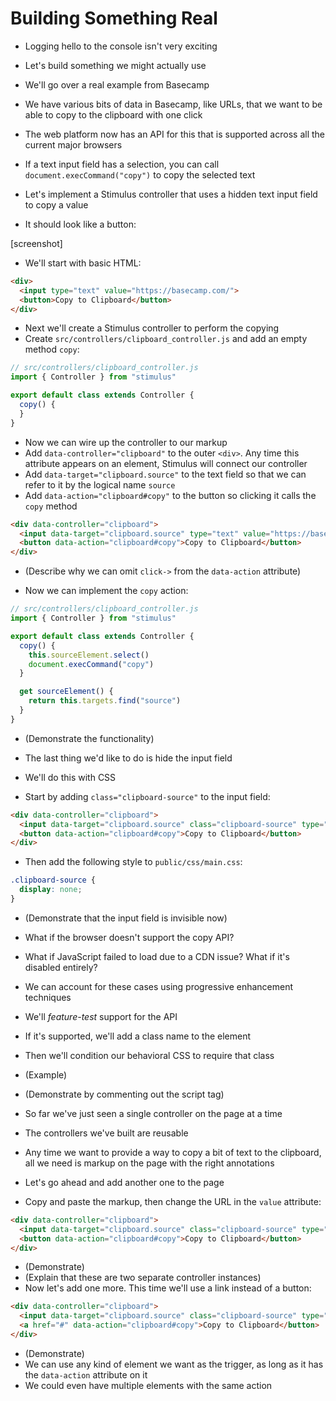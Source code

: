 # Building Something Real

* Logging hello to the console isn't very exciting
* Let's build something we might actually use
* We'll go over a real example from Basecamp

* We have various bits of data in Basecamp, like URLs, that we want to be able to copy to the clipboard with one click
* The web platform now has an API for this that is supported across all the current major browsers
* If a text input field has a selection, you can call `document.execCommand("copy")` to copy the selected text

* Let's implement a Stimulus controller that uses a hidden text input field to copy a value
* It should look like a button:

[screenshot]

* We'll start with basic HTML:

```html
<div>
  <input type="text" value="https://basecamp.com/">
  <button>Copy to Clipboard</button>
</div>
```

* Next we'll create a Stimulus controller to perform the copying
* Create `src/controllers/clipboard_controller.js` and add an empty method `copy`:

```js
// src/controllers/clipboard_controller.js
import { Controller } from "stimulus"

export default class extends Controller {
  copy() {
  }
}
```

* Now we can wire up the controller to our markup
* Add `data-controller="clipboard"` to the outer `<div>`. Any time this attribute appears on an element, Stimulus will connect our controller
* Add `data-target="clipboard.source"` to the text field so that we can refer to it by the logical name `source`
* Add `data-action="clipboard#copy"` to the button so clicking it calls the `copy` method

```html
<div data-controller="clipboard">
  <input data-target="clipboard.source" type="text" value="https://basecamp.com/">
  <button data-action="clipboard#copy">Copy to Clipboard</button>
</div>
```

* (Describe why we can omit `click->` from the `data-action` attribute)

* Now we can implement the `copy` action:

```js
// src/controllers/clipboard_controller.js
import { Controller } from "stimulus"

export default class extends Controller {
  copy() {
    this.sourceElement.select()
    document.execCommand("copy")
  }

  get sourceElement() {
    return this.targets.find("source")
  }
}
```

* (Demonstrate the functionality)

* The last thing we'd like to do is hide the input field
* We'll do this with CSS
* Start by adding `class="clipboard-source"` to the input field:

```html
<div data-controller="clipboard">
  <input data-target="clipboard.source" class="clipboard-source" type="text" value="https://basecamp.com/">
  <button data-action="clipboard#copy">Copy to Clipboard</button>
</div>
```

* Then add the following style to `public/css/main.css`:

```css
.clipboard-source {
  display: none;
}
```

* (Demonstrate that the input field is invisible now)

* What if the browser doesn't support the copy API?
* What if JavaScript failed to load due to a CDN issue? What if it's disabled entirely?
* We can account for these cases using progressive enhancement techniques
* We'll _feature-test_ support for the API
* If it's supported, we'll add a class name to the element
* Then we'll condition our behavioral CSS to require that class

* (Example)
* (Demonstrate by commenting out the script tag)

* So far we've just seen a single controller on the page at a time
* The controllers we've built are reusable
* Any time we want to provide a way to copy a bit of text to the clipboard, all we need is markup on the page with the right annotations
* Let's go ahead and add another one to the page
* Copy and paste the markup, then change the URL in the `value` attribute:

```html
<div data-controller="clipboard">
  <input data-target="clipboard.source" class="clipboard-source" type="text" value="https://stimulusjs.org/">
  <button data-action="clipboard#copy">Copy to Clipboard</button>
</div>
```

* (Demonstrate)
* (Explain that these are two separate controller instances)
* Now let's add one more. This time we'll use a link instead of a button:

```html
<div data-controller="clipboard">
  <input data-target="clipboard.source" class="clipboard-source" type="text" value="https://rubyonrails.org/">
  <a href="#" data-action="clipboard#copy">Copy to Clipboard</button>
</div>
```

* (Demonstrate)
* We can use any kind of element we want as the trigger, as long as it has the `data-action` attribute on it
* We could even have multiple elements with the same action
